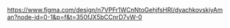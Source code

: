 https://www.figma.com/design/n7VPFr1WCnNtoGehjfsHRl/dyachkovskiyAman?node-id=0-1&p=f&t=350fJX5bCCnrD7vW-0